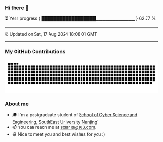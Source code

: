 ### Hi there 👋

⏳ Year progress { ██████████████████▁▁▁▁▁▁▁▁▁▁▁▁ } 62.77 %

---

⏰ Updated on Sat, 17 Aug 2024 18:08:01 GMT

---
### My GitHub Contributions    

![](https://raw.githubusercontent.com/chenzongyao200127/chenzongyao200127/main/assets/github-contribution-grid-snake.svg)          

### About me   

- 🎓 I'm a postgraduate student of [School of Cyber Science and Engineering, SouthEast University(Nanjing)](https://www.seu.edu.cn/)
- 📫 You can reach me at [solar1s@163.com](mailto:solar1s@163.com).
- 😀 Nice to meet you and best wishes for you :)  


